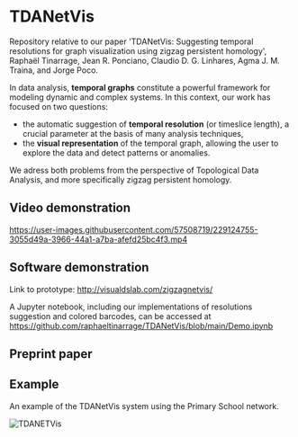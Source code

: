 # TDANetVis

Repository relative to our paper 'TDANetVis: Suggesting temporal resolutions for graph visualization using zigzag persistent homology', Raphaël Tinarrage, Jean R. Ponciano, Claudio D. G. Linhares, Agma J. M. Traina, and Jorge Poco.

In data analysis, **temporal graphs** constitute a powerful framework for modeling dynamic and complex systems. In this context, our work has focused on two questions:
- the automatic suggestion of **temporal resolution** (or timeslice length), a crucial parameter at the basis of many analysis techniques,
- the **visual representation** of the temporal graph, allowing the user to explore the data and detect patterns or anomalies.

We adress both problems from the perspective of Topological Data Analysis, and more specifically zigzag persistent homology.

## Video demonstration

https://user-images.githubusercontent.com/57508719/229124755-3055d49a-3966-44a1-a7ba-afefd25bc4f3.mp4

## Software demonstration

Link to prototype: http://visualdslab.com/zigzagnetvis/

A Jupyter notebook, including our implementations of resolutions suggestion and colored barcodes, can be accessed at https://github.com/raphaeltinarrage/TDANetVis/blob/main/Demo.ipynb

## Preprint paper

## Example

An example of the TDANetVis system using the Primary School network.

![TDANETVis](img/TDANetVis_Frontend.png?raw=true "TDANetVis")
